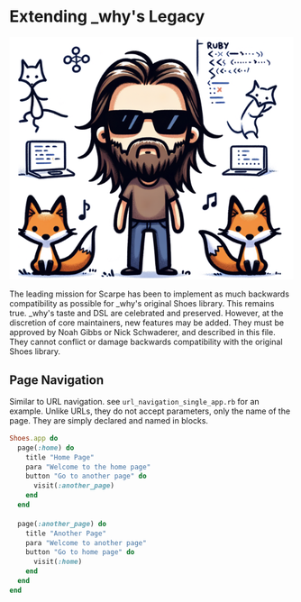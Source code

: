# Extending _why's Legacy

![Would _why have a beard if he existed now](image.png)

The leading mission for Scarpe has been to implement as much backwards compatibility as possible for _why's original
Shoes library. This remains true. _why's taste and DSL are celebrated and preserved. However, at the discretion of
core maintainers, new features may be added. They must be approved by Noah Gibbs or Nick Schwaderer, and described
in this file. They cannot conflict or damage backwards compatibility with the original Shoes library.

## Page Navigation

Similar to URL navigation. see `url_navigation_single_app.rb` for an example. Unlike URLs, they do not accept parameters,
only the name of the page. They are simply declared and named in blocks.

```ruby
Shoes.app do
  page(:home) do
    title "Home Page"
    para "Welcome to the home page"
    button "Go to another page" do
      visit(:another_page)
    end
  end

  page(:another_page) do
    title "Another Page"
    para "Welcome to another page"
    button "Go to home page" do
      visit(:home)
    end
  end
end
```
